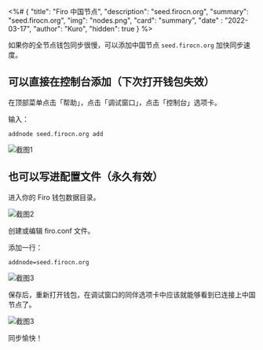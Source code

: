 <%# {
  "title": "Firo 中国节点",
  "description": "seed.firocn.org",
  "summary": "seed.firocn.org",
  "img": "nodes.png",
  "card": "summary",
  "date" : "2022-03-17",
  "author": "Kuro",
  "hidden": true
} %>

如果你的全节点钱包同步很慢，可以添加中国节点 `seed.firocn.org` 加快同步速度。

## 可以直接在控制台添加（下次打开钱包失效）

在顶部菜单点击「帮助」，点击「调试窗口」，点击「控制台」选项卡。

输入：
```
addnode seed.firocn.org add
```

![截图1](seed-screenshot1.webp#small#smallradius)

## 也可以写进配置文件（永久有效）

进入你的 Firo 钱包数据目录。

![截图2](seed-screenshot2.webp#small#smallradius)

创建或编辑 firo.conf 文件。

添加一行：
```
addnode=seed.firocn.org
```

![截图3](seed-screenshot3.webp#small#smallradius)

保存后，重新打开钱包，在调试窗口的同伴选项卡中应该就能够看到已连接上中国节点了。

![截图3](seed-screenshot4.webp#small#smallradius)

同步愉快！
